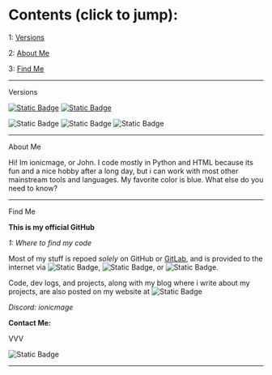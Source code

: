 # Contents (click to jump):

1: [Versions](#v)

2: [About Me](#a)

3: [Find Me](#f)

----

<a name="v">Versions</a>

[![Static Badge](https://img.shields.io/badge/Projects_In_Docs%3A-One-blue)](docs.ionicmage.com)
[![Static Badge](https://img.shields.io/badge/Website_Version-V_0.5-blue)](https://www.ionicmage.com)

![Static Badge](https://img.shields.io/badge/The_SPD_Version%3A-Released_and_Archived-blue)
![Static Badge](https://img.shields.io/badge/JAWS_Version-V_InDev-orange)
![Static Badge](https://img.shields.io/badge/IMBY_Version-V_InDev-orange)

----

<a name="a">About Me</a>

Hi! Im ionicmage, or John. I code mostly in Python and HTML because its fun and a nice hobby after a long day, but i can work with most other mainstream tools and languages.
My favorite color is blue.
What else do you need to know?

----

<a name="f">Find Me</a>

**This is my official GitHub** 

*1: Where to find my code*

Most of my stuff is repoed *solely* on GitHub or [GitLab](https://gitlab.com/ionicmage), and is provided to the internet via ![Static Badge](https://img.shields.io/badge/Vercel-orange), ![Static Badge](https://img.shields.io/badge/Heroku-purple), or ![Static Badge](https://img.shields.io/badge/PythonAnywhere-red). 

Code, dev logs, and projects, along with my blog where i write about my projects, are also posted on my website at ![Static Badge](https://img.shields.io/badge/ionicmage.com-blue)

*Discord: ionicmage*

**Contact Me:**

VVV

![Static Badge](https://img.shields.io/badge/john%40ionicmage.com-blue)

----



